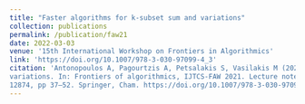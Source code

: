 ```yaml
---
title: "Faster algorithms for k-subset sum and variations"
collection: publications
permalink: /publication/faw21
date: 2022-03-03
venue: '15th International Workshop on Frontiers in Algorithmics'
link: 'https://doi.org/10.1007/978-3-030-97099-4_3'
citation: 'Antonopoulos A, Pagourtzis A, Petsalakis S, Vasilakis M (2021) Faster algorithms for k-subset sum and
variations. In: Frontiers of algorithmics, IJTCS-FAW 2021. Lecture notes in computer science, vol
12874, pp 37–52. Springer, Cham. https://doi.org/10.1007/978-3-030-97099-4_3'
---
```


